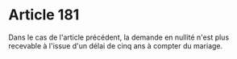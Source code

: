 # Article 181

<p>Dans le cas de l'article précédent, la demande en nullité n'est plus recevable à l'issue d'un délai de cinq ans à compter du mariage.</p>